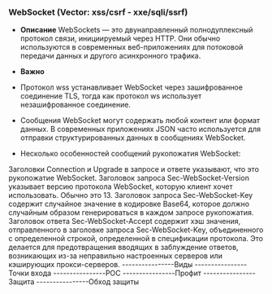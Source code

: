 ### **WebSocket** (Vector: xss/csrf - xxe/sqli/ssrf)
* **Описание**
WebSockets — это двунаправленный полнодуплексный протокол связи, инициируемый через HTTP. Они обычно используются в современных веб-приложениях для потоковой передачи данных и другого асинхронного трафика.

* **Важно**
* Протокол wss устанавливает WebSocket через зашифрованное соединение TLS, тогда как протокол ws использует незашифрованное соединение.
* Сообщения WebSocket могут содержать любой контент или формат данных. В современных приложениях JSON часто используется для отправки структурированных данных в сообщениях WebSocket.
* Несколько особенностей сообщений рукопожатия WebSocket:

Заголовки Connection и Upgrade в запросе и ответе указывают, что это рукопожатие WebSocket.
Заголовок запроса Sec-WebSocket-Version указывает версию протокола WebSocket, которую клиент хочет использовать. Обычно это 13.
Заголовок запроса Sec-WebSocket-Key содержит случайное значение в кодировке Base64, которое должно случайным образом генерироваться в каждом запросе рукопожатия.
Заголовок ответа Sec-WebSocket-Accept содержит хэш значения, отправленного в заголовке запроса Sec-WebSocket-Key, объединенного с определенной строкой, определенной в спецификации протокола. Это делается для предотвращения вводящих в заблуждение ответов, возникающих из-за неправильно настроенных серверов или кэширующих прокси-серверов.
----------------Виды
----------------Точки входа
----------------POC
----------------Профит
----------------Защита
----------------Обход защиты




